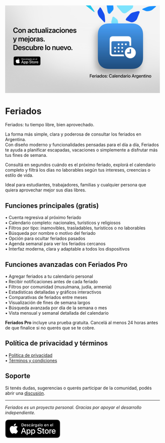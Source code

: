 [![Feriados App](images/banner.png)](https://apps.apple.com/app/id6744455042)  

# Feriados  

Feriados: tu tiempo libre, bien aprovechado.  

La forma más simple, clara y poderosa de consultar los feriados en Argentina.  
Con diseño moderno y funcionalidades pensadas para el día a día, Feriados te ayuda a planificar escapadas, vacaciones o simplemente a disfrutar más tus fines de semana.  

Consultá en segundos cuándo es el próximo feriado, explorá el calendario completo y filtrá los días no laborables según tus intereses, creencias o estilo de vida.  

Ideal para estudiantes, trabajadores, familias y cualquier persona que quiera aprovechar mejor sus días libres.  

## Funciones principales (gratis)  

• Cuenta regresiva al próximo feriado  
• Calendario completo: nacionales, turísticos y religiosos  
• Filtros por tipo: inamovibles, trasladables, turísticos o no laborables  
• Búsqueda por nombre o motivo del feriado  
• Opción para ocultar feriados pasados  
• Agenda semanal para ver los feriados cercanos  
• Interfaz moderna, clara y adaptable a todos los dispositivos  

## Funciones avanzadas con Feriados Pro  

• Agregar feriados a tu calendario personal  
• Recibir notificaciones antes de cada feriado  
• Filtros por comunidad (musulmana, judía, armenia)  
• Estadísticas detalladas y gráficos interactivos  
• Comparativas de feriados entre meses  
• Visualización de fines de semana largos  
• Búsqueda avanzada por día de la semana o mes  
• Vista mensual y semanal detallada del calendario  

**Feriados Pro** incluye una prueba gratuita. Cancelá al menos 24 horas antes de que finalice si no querés que se te cobre.  

## Política de privacidad y términos  

• [Política de privacidad](https://lucasditomase.github.io/feriados/es/privacy-policy)  
• [Términos y condiciones](https://lucasditomase.github.io/feriados/es/terms-and-conditions)  

## Soporte  

Si tenés dudas, sugerencias o querés participar de la comunidad, podés abrir una [discusión](https://github.com/lucasditomase/feriados/discussions).  

---  

*Feriados es un proyecto personal. Gracias por apoyar el desarrollo independiente.*  

<p align="left">  
  <a href="https://apps.apple.com/app/id6744455042">  
    <img src="images/download-badge.svg" alt="Descargar en la App Store" height="60">  
  </a>  
</p>  
